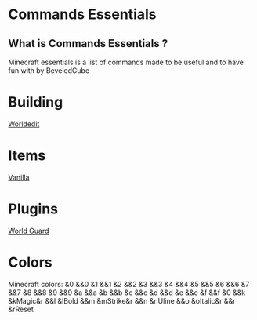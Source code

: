 # Commands Essentials

## What is Commands Essentials ?
Minecraft essentials is a list of commands made to be useful and to have fun with by BeveledCube

# Building
[Worldedit](./worldedit.md)

# Items
[Vanilla](./items.md)

# Plugins
[World Guard](./worldguard.md)


# Colors
Minecraft colors:
&0 &&0  &1 &&1  &2 &&2  &3 &&3
&4 &&4  &5 &&5  &6 &&6  &7 &&7
&8 &&8  &9 &&9  &a &&a  &b &&b
&c &&c  &d &&d  &e &&e  &f &&f
&0 
&&k &kMagic&r   &&l &lBold
&&m &mStrike&r  &&n &nUline
&&o &oItalic&r   &&r &rReset